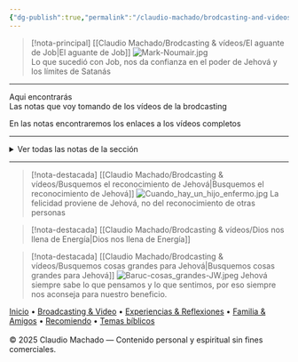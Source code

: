 ```yaml
---
{"dg-publish":true,"permalink":"/claudio-machado/brodcasting-and-videos/principial-brodcasting-and-video/","title":"Brodcasting & Video","tags":["brodcasting"]}
---
```



> [!nota-principal] [[Claudio Machado/Brodcasting & vídeos/El aguante de Job\|El aguante de Job]] 
> ![Mark-Noumair.jpg](/img/user/03%20-%20Jard%C3%ADn%20digital/03%20-%2004%20-%20Imagen/AC%20im%C3%A1genes%20subidas/Mark-Noumair.jpg)  
>  Lo que sucedió con Job, nos da confianza en el poder de Jehová y los límites de Satanás 



---

<div class="bienvenida">
<p>Aqui encontrarás <br>
Las notas que voy tomando de los vídeos de la brodcasting</p>
<p>En las notas encontraremos los enlaces a los vídeos completos </p>
</div>

---

<details>
<summary>Ver todas las notas de la sección</summary>

- [[Claudio Machado/Brodcasting & vídeos/2025 Informe 2 - Cuerpo Gobernante\|2025 Informe 2 - Cuerpo Gobernante]]
- [[Claudio Machado/Brodcasting & vídeos/Busquemos cosas grandes para Jehová\|Busquemos cosas grandes para Jehová]]
- [[Claudio Machado/Brodcasting & vídeos/Busquemos el reconocimiento de Jehová\|Busquemos el reconocimiento de Jehová]]
- [[Claudio Machado/Brodcasting & vídeos/Dios nos llena de Energía\|Dios nos llena de Energía]]
- [[Claudio Machado/Brodcasting & vídeos/El aguante de Job\|El aguante de Job]]


</details>

---
>[!nota-destacada] [[Claudio Machado/Brodcasting & vídeos/Busquemos el reconocimiento de Jehová\|Busquemos el reconocimiento de Jehová]]
>![Cuando_hay_un_hijo_enfermo.jpg](/img/user/07%20-%20Personal/Im%C3%A1genes/Cuando_hay_un_hijo_enfermo.jpg)
>La felicidad proviene de Jehová, no del reconocimiento de otras personas 

>[!nota-destacada] [[Claudio Machado/Brodcasting & vídeos/Dios nos llena de Energía\|Dios nos llena de Energía]]

>[!nota-destacada] [[Claudio Machado/Brodcasting & vídeos/Busquemos cosas grandes para Jehová\|Busquemos cosas grandes para Jehová]]
>![Baruc-cosas_grandes-JW.jpeg](/img/user/07%20-%20Personal/Im%C3%A1genes/Baruc-cosas_grandes-JW.jpeg)
> Jehová siempre sabe lo que pensamos y lo que sentimos, por eso siempre nos aconseja para nuestro beneficio.

<div class="pie-simple">
  <a href="https://mis-apuntes-psi.vercel.app/">Inicio</a> •
  <a href="https://mis-apuntes-psi.vercel.app/claudio-machado/brodcasting-and-videos/principial-brodcasting-and-video/">Broadcasting & Video</a> •
  <a href="https://mis-apuntes-psi.vercel.app/claudio-machado/experiencias-and-reflexiones/experiencias-and-reflexiones/">Experiencias & Reflexiones</a> •
  <a href="https://mis-apuntes-psi.vercel.app/claudio-machado/familia-and-amigos/familia-and-amigos/">Familia & Amigos</a> •
  <a href="https://mis-apuntes-psi.vercel.app/claudio-machado/recomendaciones/recomiendo/">Recomiendo</a> •
  <a href="https://mis-apuntes-psi.vercel.app/claudio-machado/temas-biblicos/temas-biblicos/">Temas bíblicos</a>
  <br><br>
  <span class="legal">© 2025 Claudio Machado — Contenido personal y espiritual sin fines comerciales.</span>
</div>